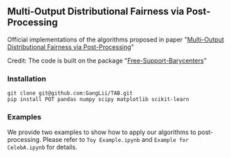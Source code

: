 ## Multi-Output Distributional Fairness via Post-Processing

Official implementations of the algorithms proposed in paper "[Multi-Output Distributional Fairness via Post-Processing](https://arxiv.org/abs/2409.00553)" 

Credit: The code is built on the package "[Free-Support-Barycenters](https://github.com/jvlindheim/free-support-barycenters)"
### Installation

```
git clone git@github.com:GangLii/TAB.git
pip install POT pandas numpy scipy matplotlib scikit-learn
```

### Examples 
We provide two examples to show how to apply our algorithms to post-processing. Please refer to `Toy Example.ipynb` and `Example for CelebA.ipynb` for details.